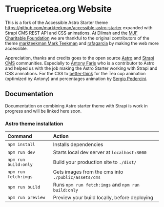 # Truepricetea.org Website

This is a fork of the Accessible Astro Starter theme https://github.com/markteekman/accessible-astro-starter expanded with Strapi CMS REST API and CSS animations. At Dilmah and the [MJF Charitable Foundation](https://www.mjffoundation.org/disability/) we are thankful to the original contributors of the theme [markteekman Mark Teekman](https://github.com/markteekman/) and [rafagarcia](https://github.com/rafagarcia) by making the web more accessible.

Appreciation, thanks and credits goes to the open source [Astro](https://astro.build/) and [Strapi CMS](https://strapi.io/) communities. Especially to [Antony Faris](https://github.com/antonyfaris) who is a contributor to Astro and helped us with the job making the Astro Starter working with Strapi and CSS animations. For the CSS to [better-think](https://github.com/better-think/teacup-animation) for the Tea cup animation (optimized by Antony) and percentages animation by [Sergio Pedercini](https://codepen.io/sergiopedercini/pen/jmKdbj).

## Documentation
Documentation on combining Astro starter theme with Strapi is work in progress and will be linked here soon.

### Astro theme installation

| Command              | Action                                              |
| :------------------- | :-------------------------------------------------- |
| `npm install`        | Installs dependencies                               |
| `npm run dev`        | Starts local dev server at `localhost:3000`         |
| `npm run build:only` | Build your production site to `./dist/`             |
| `npm run fetch:imgs` | Gets images from the cms into `./public/assets/cms` |
| `npm run build`      | Runs `npm run fetch:imgs` and `npm run build:only`  |
| `npm run preview`    | Preview your build locally, before deploying        |
